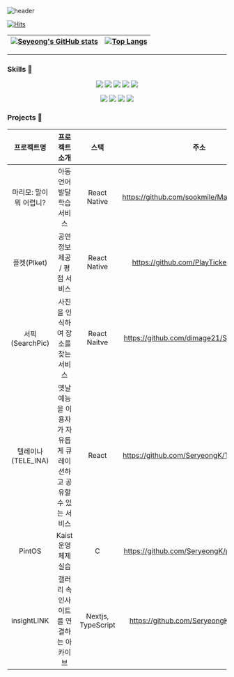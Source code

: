 ![header](https://capsule-render.vercel.app/api?type=waving&color=auto&customColorList=4,4,4&height=250&section=header&text=Seryeong's%20github%20❄️&fontSize=70&&fontColor=ffffff)

[![Hits](https://hits.seeyoufarm.com/api/count/incr/badge.svg?url=https%3A%2F%2Fgithub.com%2FSeryeongK&count_bg=%233D6BC8&title_bg=%23555555&icon=&icon_color=%23E7E7E7&title=hits&edge_flat=true)](https://hits.seeyoufarm.com)


| [![Seyeong's GitHub stats](https://github-readme-stats.vercel.app/api?username=SeryeongK)](https://github.com/SeryeongK/github-readme-stats) | [![Top Langs](https://github-readme-stats.vercel.app/api/top-langs/?username=SeryeongK)](https://github.com/SeryeongK/github-readme-stats) |
|---|---|

---

### Skills 🦾
<p align="center">
<img src="https://img.shields.io/badge/TypeScript-3178C6?style=flat-square&logo=Typescript&logoColor=white"/>
<img src="https://img.shields.io/badge/React-61DAFB?style=flat-square&logo=React&logoColor=white"/>
<img src="https://img.shields.io/badge/ReactRouter-CA4245?style=flat-square&logo=Reactrouter&logoColor=white"/>
<img src="https://img.shields.io/badge/JavaScript-F7DF1E?style=flat-square&logo=JavaScript&logoColor=white"/>
<img src="https://img.shields.io/badge/Nextjs-000000?style=flat-square&logo=nextdotjs&logoColor=white"/>
</p>
<p align="center">
<img src="https://img.shields.io/badge/TailwindCSS-06B6D4?style=flat-square&logo=TailwindCSS&logoColor=white"/>
<img src="https://img.shields.io/badge/styledcomponents-DB7093?style=flat-square&logo=styledcomponents&logoColor=white"/>
<img src="https://img.shields.io/badge/Reocoil-3578E5?style=flat-square&logo=Recoil&logoColor=white"/>
<img src="https://img.shields.io/badge/Git-F05032?style=flat-square&logo=Git&logoColor=white"/>
</p>


### Projects 🤸‍
|프로젝트명|프로젝트 소개|스택|주소|
|:-------:|:---------:|:--:|:--:|
|마리모: 말이 뭐 어렵니?|아동 언어 발달 학습 서비스|React Native|https://github.com/sookmile/Marimo_front_dev|
|플켓(Plket)|공연 정보 제공 / 평점 서비스|React Native|https://github.com/PlayTicket/plket_front|
|서픽(SearchPic)|사진을 인식하여 장소를 찾는 서비스|React Naitve|https://github.com/dimage21/SearchPic_front|
|텔레이나(TELE_INA)|옛날 예능을 이용자가 자유롭게 큐레이션하고 공유할 수 있는 서비스|React|https://github.com/SeryeongK/TELE_INA_front|
|PintOS|Kaist 운영체제 실습|C|https://github.com/SeryeongK/pintos-kaist-1
|insightLINK|갤러리 속 인사이트를 연결하는 아카이브|Nextjs, TypeScript|https://github.com/SeryeongK/insightLINK|
